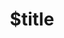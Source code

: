 ---
title: $title
second_title: Aspose.Email for .NET API Reference
description: $description
type: docs
weight: $weight
url: /cs/net/$ref/
---
